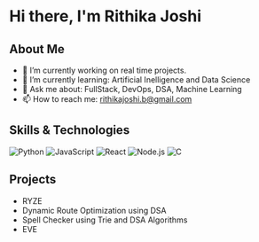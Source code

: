 # Hi there, I'm Rithika Joshi 

## About Me
- 🔭 I’m currently working on real time projects.
- 🌱 I’m currently learning: Artificial Inelligence and Data Science    
- 💬 Ask me about: FullStack, DevOps, DSA, Machine Learning
- 📫 How to reach me: rithikajoshi.b@gmail.com

## Skills & Technologies
![Python](https://img.shields.io/badge/-Python-3776AB?style=flat&logo=python&logoColor=white)
![JavaScript](https://img.shields.io/badge/-JavaScript-F7DF1E?style=flat&logo=javascript&logoColor=black)
![React](https://img.shields.io/badge/-React-61DAFB?style=flat&logo=react&logoColor=black)
![Node.js](https://img.shields.io/badge/-Node.js-339933?style=flat&logo=node.js&logoColor=white)
![C](https://img.shields.io/badge/-C-A8B9CC?style=flat&logo=c&logoColor=white)

## Projects
- RYZE
-  Dynamic Route Optimization using DSA
-  Spell Checker using Trie and DSA Algorithms
-  EVE
  

